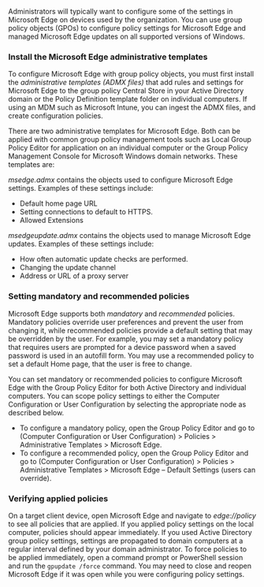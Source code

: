 Administrators will typically want to configure some of the settings in Microsoft Edge on devices used by the organization. You can use group policy objects (GPOs) to configure policy settings for Microsoft Edge and managed Microsoft Edge updates on all supported versions of Windows.

### Install the Microsoft Edge administrative templates

To configure Microsoft Edge with group policy objects, you must first install the *administrative templates (ADMX files)* that add rules and settings for Microsoft Edge to the group policy Central Store in your Active Directory domain or the Policy Definition template folder on individual computers. If using an MDM such as Microsoft Intune, you can ingest the ADMX files, and create configuration policies.

There are two administrative templates for Microsoft Edge. Both can be applied with common group policy management tools such as Local Group Policy Editor for application on an individual computer or the Group Policy Management Console for Microsoft Windows domain networks. These templates are:

*msedge.admx* contains the objects used to configure Microsoft Edge settings. Examples of these settings include:

 -  Default home page URL
 -  Setting connections to default to HTTPS.
 -  Allowed Extensions

*msedgeupdate.admx* contains the objects used to manage Microsoft Edge updates. Examples of these settings include:

 -  How often automatic update checks are performed.
 -  Changing the update channel
 -  Address or URL of a proxy server

### Setting mandatory and recommended policies

Microsoft Edge supports both *mandatory* and *recommended* policies. Mandatory policies override user preferences and prevent the user from changing it, while recommended policies provide a default setting that may be overridden by the user. For example, you may set a mandatory policy that requires users are prompted for a device password when a saved password is used in an autofill form. You may use a recommended policy to set a default Home page, that the user is free to change.

You can set mandatory or recommended policies to configure Microsoft Edge with the Group Policy Editor for both Active Directory and individual computers. You can scope policy settings to either the Computer Configuration or User Configuration by selecting the appropriate node as described below.

 -  To configure a mandatory policy, open the Group Policy Editor and go to (Computer Configuration or User Configuration) > Policies > Administrative Templates > Microsoft Edge.
 -  To configure a recommended policy, open the Group Policy Editor and go to (Computer Configuration or User Configuration) > Policies > Administrative Templates > Microsoft Edge – Default Settings (users can override).

### Verifying applied policies

On a target client device, open Microsoft Edge and navigate to *edge://policy* to see all policies that are applied. If you applied policy settings on the local computer, policies should appear immediately. If you used Active Directory group policy settings, settings are propagated to domain computers at a regular interval defined by your domain administrator. To force policies to be applied immediately, open a command prompt or PowerShell session and run the `gpupdate /force` command. You may need to close and reopen Microsoft Edge if it was open while you were configuring policy settings.
